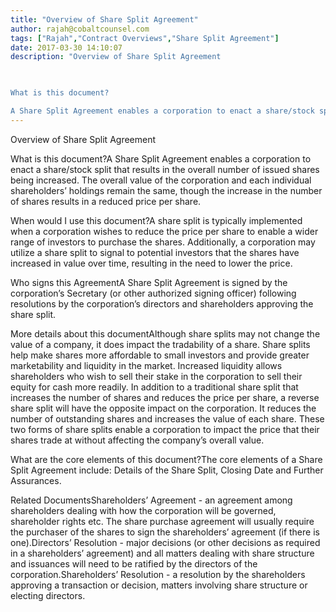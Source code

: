 ```yaml
---
title: "Overview of Share Split Agreement"
author: rajah@cobaltcounsel.com
tags: ["Rajah","Contract Overviews","Share Split Agreement"]
date: 2017-03-30 14:10:07
description: "Overview of Share Split Agreement

 

What is this document?

A Share Split Agreement enables a corporation to enact a share/stock split that results in the overall number of issued shares being incre..."
---
```


Overview of Share Split Agreement

 

What is this document?A Share Split Agreement enables a corporation to enact a share/stock split that results in the overall number of issued shares being increased. The overall value of the corporation and each individual shareholders’ holdings remain the same, though the increase in the number of shares results in a reduced price per share. 

 

When would I use this document?A share split is typically implemented when a corporation wishes to reduce the price per share to enable a wider range of investors to purchase the shares. Additionally, a corporation may utilize a share split to signal to potential investors that the shares have increased in value over time, resulting in the need to lower the price. 

 

Who signs this AgreementA Share Split Agreement is signed by the corporation’s Secretary (or other authorized signing officer) following resolutions by the corporation’s directors and shareholders approving the share split. 

 

More details about this documentAlthough share splits may not change the value of a company, it does impact the tradability of a share. Share splits help make shares more affordable to small investors and provide greater marketability and liquidity in the market. Increased liquidity allows shareholders who wish to sell their stake in the corporation to sell their equity for cash more readily. In addition to a traditional share split that increases the number of shares and reduces the price per share, a reverse share split will have the opposite impact on the corporation. It reduces the number of outstanding shares and increases the value of each share. These two forms of share splits enable a corporation to impact the price that their shares trade at without affecting the company’s overall value. 

 

What are the core elements of this document?The core elements of a Share Split Agreement include: Details of the Share Split, Closing Date and Further Assurances.  

 

Related DocumentsShareholders’ Agreement - an agreement among shareholders dealing with how the corporation will be governed, shareholder rights etc. The share purchase agreement will usually require the purchaser of the shares to sign the shareholders’ agreement (if there is one).Directors’ Resolution - major decisions (or other decisions as required in a shareholders’ agreement) and all matters dealing with share structure and issuances will need to be ratified by the directors of the corporation.Shareholders’ Resolution -  a resolution by the shareholders approving a transaction or decision, matters involving share structure or electing directors.